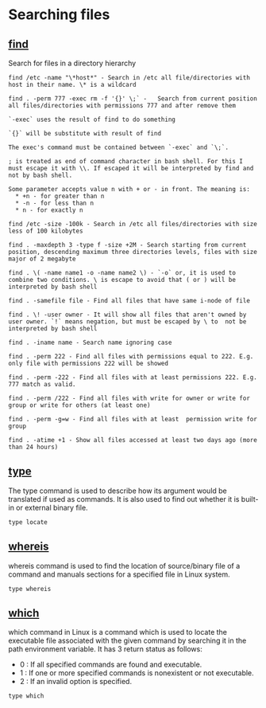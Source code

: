 # Searching files

## [find](http://manpages.ubuntu.com/manpages/bionic/man1/find.1.html)
Search for files in a directory hierarchy
```
find /etc -name "\*host*" - Search in /etc all file/directories with host in their name. \* is a wildcard

find . -perm 777 -exec rm -f '{}' \;` -   Search from current position all files/directories with permissions 777 and after remove them

`-exec` uses the result of find to do something

`{}` will be substitute with result of find

The exec's command must be contained between `-exec` and `\;`. 

; is treated as end of command character in bash shell. For this I must escape it with \\. If escaped it will be interpreted by find and not by bash shell.

Some parameter accepts value n with + or - in front. The meaning is:
  * +n - for greater than n
  * -n - for less than n
  * n - for exactly n

find /etc -size -100k - Search in /etc all files/directories with size less of 100 kilobytes

find . -maxdepth 3 -type f -size +2M - Search starting from current position, descending maximum three directories levels, files with size major of 2 megabyte

find . \( -name name1 -o -name name2 \) - `-o` or, it is used to combine two conditions. \ is escape to avoid that ( or ) will be interpreted by bash shell

find . -samefile file - Find all files that have same i-node of file

find . \! -user owner - It will show all files that aren't owned by user owner. `!` means negation, but must be escaped by \ to  not be interpreted by bash shell

find . -iname name - Search name ignoring case

find . -perm 222 - Find all files with permissions equal to 222. E.g. only file with permissions 222 will be showed

find . -perm -222 - Find all files with at least permissions 222. E.g. 777 match as valid.

find . -perm /222 - Find all files with write for owner or write for group or write for others (at least one)

find . -perm -g=w - Find all files with at least  permission write for group

find . -atime +1 - Show all files accessed at least two days ago (more than 24 hours)
```

## [type](https://www.geeksforgeeks.org/type-command-in-linux-with-examples/)
The type command is used to describe how its argument would be translated if used as commands. It is also used to find out whether it is built-in or external binary file.
```
type locate
```

## [whereis](https://www.geeksforgeeks.org/whereis-command-in-linux-with-examples/)
whereis command is used to find the location of source/binary file of a command and manuals sections for a specified file in Linux system. 
```
type whereis
```

## [which](https://www.geeksforgeeks.org/which-command-in-linux-with-examples/)
which command in Linux is a command which is used to locate the executable file associated with the given command by searching it in the path environment variable. It has 3 return status as follows:
* 0 : If all specified commands are found and executable.
* 1 : If one or more specified commands is nonexistent or not executable.
* 2 : If an invalid option is specified.
```
type which
```